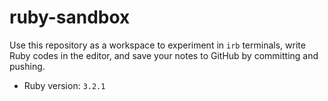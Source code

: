 # ruby-sandbox

Use this repository as a workspace to experiment in `irb` terminals, write Ruby codes in the editor, and save your notes to GitHub by committing and pushing.

- Ruby version: `3.2.1`
